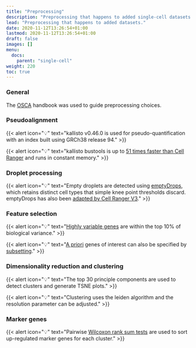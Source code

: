 ```yaml
---
title: "Preprocessing"
description: "Preprocessing that happens to added single-cell datasets."
lead: "Preprocessing that happens to added datasets."
date: 2020-11-12T13:26:54+01:00
lastmod: 2020-11-12T13:26:54+01:00
draft: false
images: []
menu: 
  docs:
    parent: "single-cell"
weight: 220
toc: true
---
```


### General

The [OSCA](http://bioconductor.org/books/release/OSCA/) handbook was used to guide preprocessing choices. 

### Pseudoalignment

{{< alert icon="💡" text="kallisto v0.46.0 is used for pseudo-quantification with an index built using GRCh38 release 94." >}}

{{< alert icon="💡" text="kallisto bustools is up to <a href='https://twitter.com/lpachter/status/1140663795435495432?ref_src=twsrc%5Etfw%7Ctwcamp%5Etweetembed%7Ctwterm%5E1140663795435495432%7Ctwgr%5E%7Ctwcon%5Es1_c10&ref_url=https%3A%2F%2Fpublish.twitter.com%2F%3Fquery%3Dhttps3A2F2Ftwitter.com2Flpachter2Fstatus2F1140663795435495432widget%3DTweet'>51 times faster than Cell Ranger</a> and runs in constant memory." >}}

### Droplet processing

{{< alert icon="💡" text="Empty droplets are detected using <a href='https://genomebiology.biomedcentral.com/articles/10.1186/s13059-019-1662-y'>emptyDrops</a>, which retains distinct cell types that simple knee point thresholds discard. emptyDrops has also been <a href='https://support.10xgenomics.com/single-cell-gene-expression/software/pipelines/latest/algorithms/overview'>adapted by Cell Ranger V3</a>." >}}


### Feature selection

{{< alert icon="💡" text="<a href='http://bioconductor.org/books/release/OSCA/feature-selection.html#feature-selection-subsetting'>Highly variable genes</a> are within the top 10% of biological variance." >}}

{{< alert icon="💡" text="<a href='http://bioconductor.org/books/release/OSCA/feature-selection.html#apriori-hvgs'>A priori</a> genes of interest can also be specified by <a href='/docs/single-cell/subsetting#custom-genes-for-clustering'>subsetting</a>." >}}

### Dimensionality reduction and clustering

{{< alert icon="💡" text="The top 30 principle components are used to detect clusters and generate TSNE plots." >}}

{{< alert icon="💡" text="Clustering uses the leiden algorithm and the resolution parameter can be adjusted." >}}


### Marker genes

{{< alert icon="💡" text="Pairwise <a href='http://bioconductor.org/books/release/OSCA/marker-detection.html#using-the-wilcoxon-rank-sum-test'>Wilcoxon rank sum tests</a> are used to sort up-regulated marker genes for each cluster." >}}